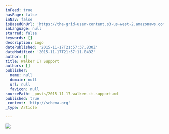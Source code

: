 ```yaml
---
inFeed: true
hasPage: false
inNav: false
isBasedOnUrl: 'https://the-grid-user-content.s3-us-west-2.amazonaws.com/5481c892-5efd-4a42-9b7b-6117e25b8623.jpg'
inLanguage: null
starred: false
keywords: []
description: Logo
datePublished: '2015-11-17T21:57:37.830Z'
dateModified: '2015-11-17T21:57:11.043Z'
author: []
title: Walker IT Support
authors: []
publisher:
  name: null
  domain: null
  url: null
  favicon: null
sourcePath: _posts/2015-11-17-walker-it-support.md
published: true
_context: 'http://schema.org'
_type: Article

---
```

![](https://the-grid-user-content.s3-us-west-2.amazonaws.com/5481c892-5efd-4a42-9b7b-6117e25b8623.jpg)